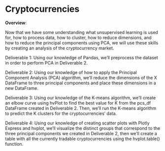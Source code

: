# Cryptocurrencies
**Overview**:

Now that we have some understanding what unsupervised learning is used for, how to process data, how to cluster, how to reduce dimensions, and how to reduce the principal components using PCA, we will use these skills by creating an analysis of the cryptocurrency market.

Deliverable 1: Using our knowledge of Pandas, we’ll preprocess the dataset in order to perform PCA in Deliverable 2.

Deliverable 2: Using our knowledge of how to apply the Principal Component Analysis (PCA) algorithm, we’ll reduce the dimensions of the X DataFrame to three principal components and place these dimensions in a new DataFrame.

Deliverable 3: Using our knowledge of the K-means algorithm, we’ll create an elbow curve using hvPlot to find the best value for K from the pcs_df DataFrame created in Deliverable 2. Then, we’ll run the K-means algorithm to predict the K clusters for the cryptocurrencies’ data.

Deliverable 4: Using our knowledge of creating scatter plots with Plotly Express and hvplot, we’ll visualize the distinct groups that correspond to the three principal components we created in Deliverable 2, then we’ll create a table with all the currently tradable cryptocurrencies using the hvplot.table() function.

